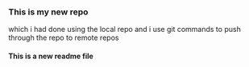 <h3>This is my new repo</h3>
<p>which i had done using the local repo and i use git commands to push through the repo to remote repos</p>
<h4>This is a new readme file</h4>